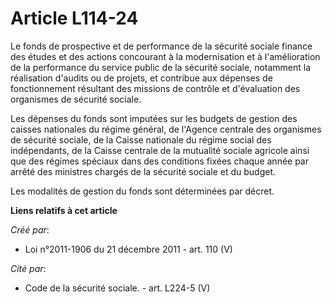# Article L114-24

Le fonds de prospective et de performance de la sécurité sociale finance des études et des actions concourant à la
modernisation et à l'amélioration de la performance du service public de la sécurité sociale, notamment la réalisation
d'audits ou de projets, et contribue aux dépenses de fonctionnement résultant des missions de contrôle et d'évaluation des
organismes de sécurité sociale.

Les dépenses du fonds sont imputées sur les budgets de gestion des caisses nationales du régime général, de l'Agence centrale
des organismes de sécurité sociale, de la Caisse nationale du régime social des indépendants, de la Caisse centrale de la
mutualité sociale agricole ainsi que des régimes spéciaux dans des conditions fixées chaque année par arrêté des ministres
chargés de la sécurité sociale et du budget.

Les modalités de gestion du fonds sont déterminées par décret.

**Liens relatifs à cet article**

_Créé par_:

  - Loi n°2011-1906 du 21 décembre 2011 - art. 110 (V)

_Cité par_:

  - Code de la sécurité sociale. - art. L224-5 (V)
